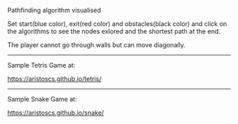 Pathfinding algorithm visualised

Set start(blue color), exit(red color) and obstacles(black color) and click on the algorithms to see the nodes exlored and the shortest path at the end.

The player cannot go through walls but can move diagonally.


---------------------------------------------------------------
Sample Tetris Game at: 

https://aristoscs.github.io/tetris/

---------------------------------------------------------------
Sample Snake Game at:

https://aristoscs.github.io/snake/
